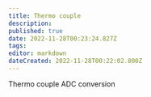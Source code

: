 ```yaml
---
title: Thermo couple
description: 
published: true
date: 2022-11-28T00:23:24.827Z
tags: 
editor: markdown
dateCreated: 2022-11-28T00:22:02.800Z
---
```


Thermo couple ADC conversion